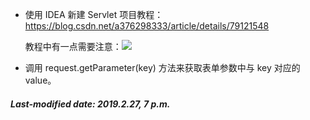 + 使用 IDEA 新建 Servlet 项目教程：https://blog.csdn.net/a376298333/article/details/79121548

  教程中有一点需要注意：![](F:\github\e-Book\learning-notes\image1.png)

+ 调用 request.getParameter(key) 方法来获取表单参数中与 key 对应的 value。

##### Last-modified date: 2019.2.27, 7 p.m.